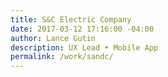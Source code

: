 ```yaml
---
title: S&C Electric Company
date: 2017-03-12 17:16:00 -04:00
author: Lance Gutin
description: UX Lead • Mobile App
permalink: /work/sandc/
---
```


